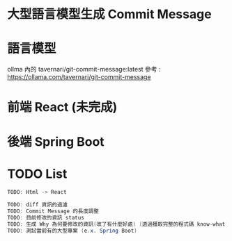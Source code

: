 # 大型語言模型生成 Commit Message
# 語言模型
ollma 內的 tavernari/git-commit-message:latest
參考 : https://ollama.com/tavernari/git-commit-message
# 前端 React (未完成)
# 後端 Spring Boot
# TODO List
```Java
TODO: Html -> React

TODO: diff 資訊的過濾
TODO: Commit Message 的長度調整
TODO: 目前修改的資訊 status
TODO: 生成 Why 為何要修改的資訊(改了有什麼好處) (透過獲取完整的程式碼 know-what know-why know-how)
TODO: 測試當前有的大型專案 (e.x. Spring Boot)
```